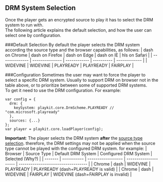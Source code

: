 ## DRM System Selection

Once the player gets an encrypted source to play it has to select the DRM system to run with.
<br>The following article explains the default selection, and how the user can select one by configuration.

###Default Selection
By default the player selects the DRM system according the source type and the browser capabilities, as follows:
| dash on Chrome | dash on Firefox | dash on Edge | dash on IE | hls on Safari |
| -------------- | --------------- | ------------ | ---------- | ------------- |
| WIDEVINE | WIDEVINE | PLAYREADY | PLAYREADY | FAIRPLAY |

###Configuration
Sometimes the user may want to force the player to select a specific DRM system. Usually to support DRM on browser not in the table above, or to prioritize between some of supported DRM systems.
<br>To get it need to use the DRM configuration. For example:

```ecmascript 6
var config = {
  drm: {
    keySystem: playkit.core.DrmScheme.PLAYREADY // "com.microsoft.playready"
  },
  sources: {...}
};
var player = playkit.core.loadPlayer(config);
```

**Important**:
The player selects the DRM system **after** the [source type selection](./source-selection-logic.md). therefore, the DRM settings may not be applied when the source type cannot be played with the configured DRM system. for example:
| Browser | Source Type | Default DRM System | Configured DRM System | Selected (Why?) |
| ------- | ----------- | ------------------ | --------------------- | ----------------------------------- |
| Chrome | dash | WIDEVINE | PLAYREADY | PLAYREADY (dash+PLAYREADY is valid) |
| Chrome | dash | WIDEVINE | FAIRPLAY | WIDEVINE (dash+FAIRPLAY is invalid) |
